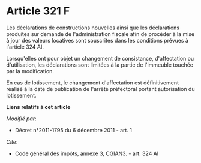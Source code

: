 # Article 321 F

Les déclarations de constructions nouvelles ainsi que les déclarations produites sur demande de l'administration fiscale afin
de procéder à la mise à jour des valeurs locatives sont souscrites dans les conditions prévues à l'article 324 AI. 

Lorsqu'elles ont pour objet un changement de consistance, d'affectation ou d'utilisation, les déclarations sont limitées à la
partie de l'immeuble touchée par la modification. 

En cas de lotissement, le changement d'affectation est définitivement réalisé à la date de publication de l'arrêté
préfectoral portant autorisation du lotissement.

**Liens relatifs à cet article**

_Modifié par_:

  - Décret n°2011-1795 du 6 décembre 2011 - art. 1

_Cite_:

  - Code général des impôts, annexe 3, CGIAN3. - art. 324 AI
